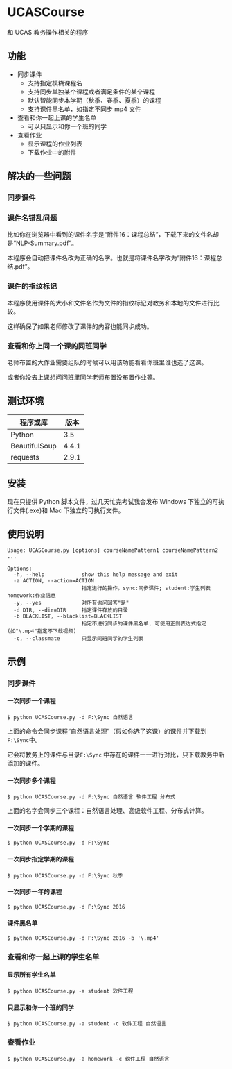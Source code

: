 # UCASCourse

和 UCAS 教务操作相关的程序

## 功能

* 同步课件
  * 支持指定模糊课程名
  * 支持同步单独某个课程或者满足条件的某个课程
  * 默认智能同步本学期（秋季、春季、夏季）的课程
  * 支持课件黑名单，如指定不同步 mp4 文件
* 查看和你一起上课的学生名单
  * 可以只显示和你一个班的同学
* 查看作业
  * 显示课程的作业列表
  * 下载作业中的附件

## 解决的一些问题

###  同步课件

### 课件名错乱问题

比如你在浏览器中看到的课件名字是“附件16：课程总结”，下载下来的文件名却是“NLP-Summary.pdf”。

本程序会自动把课件名改为正确的名字。也就是将课件名字改为“附件16：课程总结.pdf”。

### 课件的指纹标记

本程序使用课件的大小和文件名作为文件的指纹标记对教务和本地的文件进行比较。

这样确保了如果老师修改了课件的内容也能同步成功。

### 查看和你上同一个课的同班同学

老师布置的大作业需要组队的时候可以用该功能看看你班里谁也选了这课。

或者你没去上课想问问班里同学老师布置没布置作业等。

## 测试环境

| 程序或库          | 版本    |
| ------------- | ----- |
| Python        | 3.5   |
| BeautifulSoup | 4.4.1 |
| requests      | 2.9.1 |

## 安装

现在只提供 Python 脚本文件，过几天忙完考试我会发布 Windows 下独立的可执行文件(.exe)和 Mac 下独立的可执行文件。

## 使用说明

```shell
Usage: UCASCourse.py [options] courseNamePattern1 courseNamePattern2 ...

Options:
  -h, --help            show this help message and exit
  -a ACTION, --action=ACTION
                        指定进行的操作。sync:同步课件; student:学生列表 homework:作业信息
  -y, --yes             对所有询问回答"是"
  -d DIR, --dir=DIR     指定课件存放的目录
  -b BLACKLIST, --blacklist=BLACKLIST
                        指定不进行同步的课件黑名单, 可使用正则表达式指定(如"\.mp4"指定不下载视频)
  -c, --classmate       只显示同班同学的学生列表
```

## 示例

### 同步课件

#### 一次同步一个课程

```shell
$ python UCASCourse.py -d F:\Sync 自然语言
```

上面的命令会同步课程“自然语言处理”（假如你选了这课）的课件并下载到`F:\Sync`中。

它会将教务上的课件与目录`F:\Sync` 中存在的课件一一进行对比，只下载教务中新添加的课件。

#### 一次同步多个课程

```shell
$ python UCASCourse.py -d F:\Sync 自然语言 软件工程 分布式
```

上面的名字会同步三个课程：自然语言处理、高级软件工程、分布式计算。

#### 一次同步一个学期的课程

```shell
$ python UCASCourse.py -d F:\Sync
```

#### 一次同步指定学期的课程

```shell
$ python UCASCourse.py -d F:\Sync 秋季
```

#### 一次同步一年的课程

```shell
$ python UCASCourse.py -d F:\Sync 2016
```

#### 课件黑名单

```shell
$ python UCASCourse.py -d F:\Sync 2016 -b '\.mp4'
```

### 查看和你一起上课的学生名单

#### 显示所有学生名单

```shell
$ python UCASCourse.py -a student 软件工程
```

#### 只显示和你一个班的同学

```shell
$ python UCASCourse.py -a student -c 软件工程 自然语言
```

###  查看作业

```shell
$ python UCASCourse.py -a homework -c 软件工程 自然语言
```
